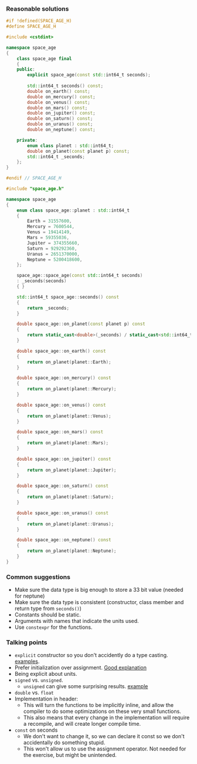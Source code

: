 ### Reasonable solutions
```cpp
#if !defined(SPACE_AGE_H)
#define SPACE_AGE_H

#include <cstdint>

namespace space_age
{
    class space_age final
    {
    public:
        explicit space_age(const std::int64_t seconds);
        
        std::int64_t seconds() const;
        double on_earth() const;
        double on_mercury() const;
        double on_venus() const;
        double on_mars() const;
        double on_jupiter() const;
        double on_saturn() const;
        double on_uranus() const;
        double on_neptune() const;

    private:
        enum class planet : std::int64_t;
        double on_planet(const planet p) const;
        std::int64_t _seconds;
    };
}

#endif // SPACE_AGE_H
```
```cpp
#include "space_age.h"

namespace space_age
{
    enum class space_age::planet : std::int64_t
    {
        Earth = 31557600,
        Mercury = 7600544,
        Venus = 19414149,
        Mars = 59355036,
        Jupiter = 374355660,
        Saturn = 929292360,
        Uranus = 2651370000,
        Neptune = 5200418600,
    };

    space_age::space_age(const std::int64_t seconds)
    : _seconds(seconds)
    { }

    std::int64_t space_age::seconds() const
    {
        return _seconds;
    }

    double space_age::on_planet(const planet p) const
    {
        return static_cast<double>(_seconds) / static_cast<std::int64_t>(p);
    }

    double space_age::on_earth() const
    {
        return on_planet(planet::Earth);
    }

    double space_age::on_mercury() const
    {
        return on_planet(planet::Mercury);
    }

    double space_age::on_venus() const
    {
        return on_planet(planet::Venus);
    }

    double space_age::on_mars() const
    {
        return on_planet(planet::Mars);
    }

    double space_age::on_jupiter() const
    {
        return on_planet(planet::Jupiter);
    }

    double space_age::on_saturn() const
    {
        return on_planet(planet::Saturn);
    }

    double space_age::on_uranus() const
    {
        return on_planet(planet::Uranus);
    }

    double space_age::on_neptune() const
    {
        return on_planet(planet::Neptune);
    }
}
```
### Common suggestions
 * Make sure the data type is big enough to store a 33 bit value (needed for neptune)
 * Make sure the data type is consistent (constructor, class member and return type from `seconds()`)
 * Constants should be static.
 * Arguments with names that indicate the units used.
 * Use `constexpr` for the functions.
### Talking points
 * `explicit` constructor so you don't accidently do a type casting. [examples](https://en.cppreference.com/w/cpp/language/explicit).
 * Prefer initialization over assignment. [Good explanation](https://stackoverflow.com/a/7350783)
 * Being explicit about units.
 * `signed` vs. `unsigned`.
   * `unsigned` can give some surprising results. [example](isocpp.github.io/CppCoreGuidelines/CppCoreGuidelines#es102-use-signed-types-for-arithmetic)
 * `double` vs. `float`
 * Implementation in header:
   * This will turn the functions to be implicitly inline, and allow the compiler to do some optimizations on these very small functions.
   * This also means that every change in the implementation will require a recompile, and will create longer compile time.
 * `const` on seconds
   * We don't want to change it, so we can declare it const so we don't accidentally do something stupid.
   * This won't allow us to use the assignment operator. Not needed for the exercise, but might be unintended.

